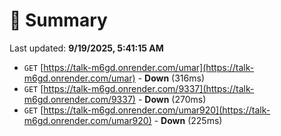 # 📖 Summary
Last updated: **9/19/2025, 5:41:15 AM**

- `GET` [https://talk-m6gd.onrender.com/umar](https://talk-m6gd.onrender.com/umar) - **Down** (316ms)
- `GET` [https://talk-m6gd.onrender.com/9337](https://talk-m6gd.onrender.com/9337) - **Down** (270ms)
- `GET` [https://talk-m6gd.onrender.com/umar920](https://talk-m6gd.onrender.com/umar920) - **Down** (225ms)
